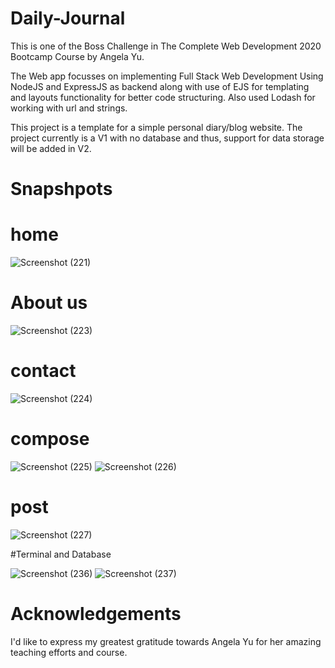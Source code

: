 # Daily-Journal

This is one of the Boss Challenge in The Complete Web Development 2020 Bootcamp Course by Angela Yu.

The Web app focusses on implementing Full Stack Web Development Using NodeJS and ExpressJS as backend along with use of EJS for templating and layouts functionality for better code structuring. Also used Lodash for working with url and strings.

This project is a template for a simple personal diary/blog website. The project currently is a V1 with no database and thus, support for data storage will be added in V2.

# Snapshpots

# home
![Screenshot (221)](https://github.com/Bhanu0301/Daily-Journal/assets/106879319/3fb4b521-1b64-46a9-92c4-aa3f075aed23)
# About us
![Screenshot (223)](https://github.com/Bhanu0301/Daily-Journal/assets/106879319/fd2e3b4f-5b25-42b3-a1ab-bc100c5aa36b)
# contact
![Screenshot (224)](https://github.com/Bhanu0301/Daily-Journal/assets/106879319/ba253611-2129-4921-b0c0-64d4100d2f20)
# compose
![Screenshot (225)](https://github.com/Bhanu0301/Daily-Journal/assets/106879319/70ee2af5-0eb9-406d-bb64-442b17c70b4f)
![Screenshot (226)](https://github.com/Bhanu0301/Daily-Journal/assets/106879319/bba377d4-0239-4a3e-ba1e-1dbaa6469109)
# post
![Screenshot (227)](https://github.com/Bhanu0301/Daily-Journal/assets/106879319/56cad060-6b70-46dd-a2ae-23145ac4884f)

#Terminal and Database

![Screenshot (236)](https://github.com/Bhanu0301/Daily-Journal/assets/106879319/7013eae3-0c56-44eb-b727-7706f972c51e)
![Screenshot (237)](https://github.com/Bhanu0301/Daily-Journal/assets/106879319/dafcf318-9de2-41ef-a858-4729faeda3e4)

# Acknowledgements

I'd like to express my greatest gratitude towards Angela Yu for her amazing teaching efforts and course.


